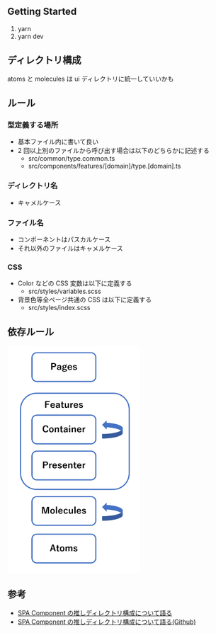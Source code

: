 ## Getting Started

1. yarn
2. yarn dev

## ディレクトリ構成

atoms と molecules は ui ディレクトリに統一していいかも

## ルール

### 型定義する場所

- 基本ファイル内に書いて良い
- 2 回以上別のファイルから呼び出す場合は以下のどちらかに記述する
  - src/common/type.common.ts
  - src/components/features/[domain]/type.[domain].ts

### ディレクトリ名

- キャメルケース

### ファイル名

- コンポーネントはパスカルケース
- それ以外のファイルはキャメルケース

### CSS

- Color などの CSS 変数は以下に定義する
  - src/styles/variables.scss
- 背景色等全ページ共通の CSS は以下に定義する
  - src/styles/index.scss

## 依存ルール

<img src="./reliance.png" width="300">

## 参考

- [SPA Component の推しディレクトリ構成について語る](https://zenn.dev/yoshiko/articles/99f8047555f700)
- [SPA Component の推しディレクトリ構成について語る(Github)](https://github.com/yoshiko-pg/next-template)
